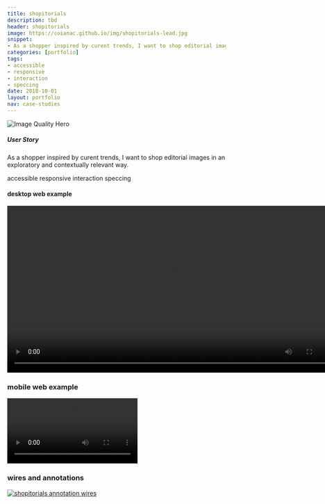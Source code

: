 ```yaml
---
title: shopitorials
description: tbd
header: shopitorials
image: https://coianac.github.io/img/shopitorials-lead.jpg
snippet:
- As a shopper inspired by curent trends, I want to shop editorial images in an exploratory and contextually relevant way.
categories: [portfolio]
tags: 
- accessible
- responsive
- interaction
- speccing
date: 2018-10-01
layout: portfolio
nav: case-studies
---
```


<div class ="w3-row">
<img src="https://coianac.github.io/img/shopitorial-Hero.jpg" alt="Image Quality Hero">
	</div>
<div class="w3-row block-head">
  <div class="w3-col w3-container m2">
  </div>
  <div class="w3-col w3-container m8">
	<h5>User Story</h5>
	<p>As a shopper inspired by curent trends, I want to shop editorial images in an exploratory and contextually relevant way.</p>
  </div>
  <div class="w3-col w3-container m2">
  </div>
</div>

<div class="w3-row"> 
  <div class="w3-col w3-container m2">
  </div>
    <div class="w3-col w3-container m8">
      <pill>accessible</pill>
      <pill>responsive</pill>
      <pill>interaction</pill>
	<pill>speccing</pill>
    </div>
    <div class="w3-col w3-container m2">
    </div>
</div>

<div class="w3-row">
  <div class="w3-col w3-container m2">
  </div>
  <div class="w3-col w3-container m8">
    <h4>desktop web example</h4>
  </div>
  <div class="w3-col w3-container m2">
  </div>
</div>

<div class="w3-row w3-center">
  <div class="w3-col w3-container m2">
  </div>
  <div class="w3-col w3-container m8">
    <video width="768" controls>
      <source src="https://coianac.github.io/img/shopitorials-desktop.mov" type="video/mp4">
    </video>
  </div>
  <div class="w3-col w3-container m2">
  </div>
</div>

<div class="w3-row">
  <div class="w3-col w3-container m2">
  </div>
  <div class="w3-col w3-container m8">
    <h3>mobile web example</h3>
  </div>
  <div class="w3-col w3-container m2">
  </div>
</div>


<div class="w3-row w3-center">
  <div class="w3-col w3-container m2">
  </div>
  <div class="w3-col w3-container m8">
    <video width="300" controls>
      <source src="https://coianac.github.io/img/shopitorials-mobile.mov" type="video/mp4">
    </video>
  </div>
  <div class="w3-col w3-container m2">
  </div>
</div>

<div class="w3-row">
  <div class="w3-col w3-container m2">
  </div>
  <div class="w3-col w3-container m8">
  <h3>wires and annotations</h3>
  </div>
  <div class="w3-col w3-container m2">
  </div>
</div>
<a target="_blank" href="https://coianac.github.io/img/shopitorials-annotations.jpg">
    <img src="https://coianac.github.io/img/shopitorials-annotations.jpg" alt="shopitorials annotation wires" max-width="1440">
  </a>
      
